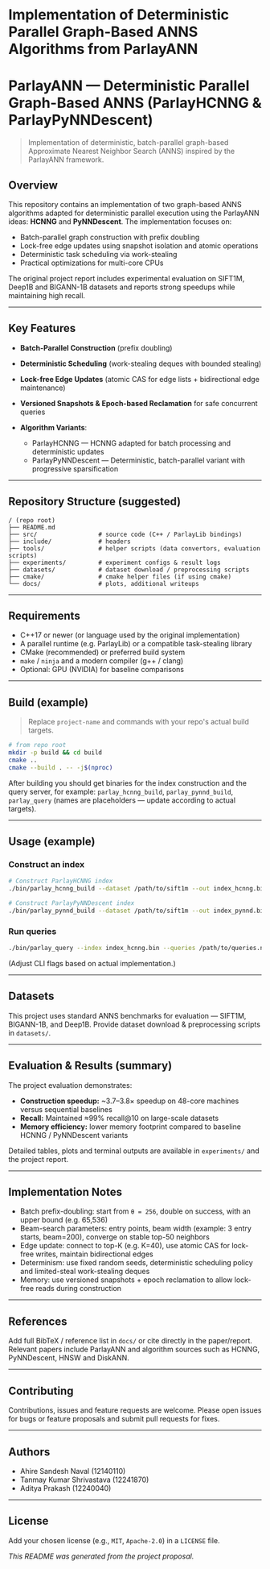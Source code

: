 # Implementation of Deterministic Parallel Graph-Based ANNS Algorithms from ParlayANN
# ParlayANN — Deterministic Parallel Graph-Based ANNS (ParlayHCNNG & ParlayPyNNDescent)

> Implementation of deterministic, batch-parallel graph-based Approximate Nearest Neighbor Search (ANNS) inspired by the ParlayANN framework.

## Overview

This repository contains an implementation of two graph-based ANNS algorithms adapted for deterministic parallel execution using the ParlayANN ideas: **HCNNG** and **PyNNDescent**. The implementation focuses on:

* Batch-parallel graph construction with prefix doubling
* Lock-free edge updates using snapshot isolation and atomic operations
* Deterministic task scheduling via work-stealing
* Practical optimizations for multi-core CPUs

The original project report includes experimental evaluation on SIFT1M, Deep1B and BIGANN-1B datasets and reports strong speedups while maintaining high recall.

---

## Key Features

* **Batch-Parallel Construction** (prefix doubling)
* **Deterministic Scheduling** (work-stealing deques with bounded stealing)
* **Lock-free Edge Updates** (atomic CAS for edge lists + bidirectional edge maintenance)
* **Versioned Snapshots & Epoch-based Reclamation** for safe concurrent queries
* **Algorithm Variants**:

  * ParlayHCNNG — HCNNG adapted for batch processing and deterministic updates
  * ParlayPyNNDescent — Deterministic, batch-parallel variant with progressive sparsification

---

## Repository Structure (suggested)

```
/ (repo root)
├── README.md
├── src/                 # source code (C++ / ParlayLib bindings)
├── include/             # headers
├── tools/               # helper scripts (data convertors, evaluation scripts)
├── experiments/         # experiment configs & result logs
├── datasets/            # dataset download / preprocessing scripts
├── cmake/               # cmake helper files (if using cmake)
└── docs/                # plots, additional writeups
```

---

## Requirements

* C++17 or newer (or language used by the original implementation)
* A parallel runtime (e.g. ParlayLib) or a compatible task-stealing library
* CMake (recommended) or preferred build system
* `make` / `ninja` and a modern compiler (g++ / clang)
* Optional: GPU (NVIDIA) for baseline comparisons

---

## Build (example)

> Replace `project-name` and commands with your repo's actual build targets.

```bash
# from repo root
mkdir -p build && cd build
cmake ..
cmake --build . -- -j$(nproc)
```

After building you should get binaries for the index construction and the query server, for example: `parlay_hcnng_build`, `parlay_pynnd_build`, `parlay_query` (names are placeholders — update according to actual targets).

---

## Usage (example)

### Construct an index

```bash
# Construct ParlayHCNNG index
./bin/parlay_hcnng_build --dataset /path/to/sift1m --out index_hcnng.bin --k 40 --batch 256

# Construct ParlayPyNNDescent index
./bin/parlay_pynnd_build --dataset /path/to/sift1m --out index_pynnd.bin --k 40 --batch 256
```

### Run queries

```bash
./bin/parlay_query --index index_hcnng.bin --queries /path/to/queries.npy --k 10 --threads 48
```

(Adjust CLI flags based on actual implementation.)

---

## Datasets

This project uses standard ANNS benchmarks for evaluation — SIFT1M, BIGANN-1B, and Deep1B. Provide dataset download & preprocessing scripts in `datasets/`.

---

## Evaluation & Results (summary)

The project evaluation demonstrates:

* **Construction speedup:** ~3.7–3.8× speedup on 48-core machines versus sequential baselines
* **Recall:** Maintained ≈99% recall@10 on large-scale datasets
* **Memory efficiency:** lower memory footprint compared to baseline HCNNG / PyNNDescent variants

Detailed tables, plots and terminal outputs are available in `experiments/` and the project report.

---

## Implementation Notes

* Batch prefix-doubling: start from `θ = 256`, double on success, with an upper bound (e.g. 65,536)
* Beam-search parameters: entry points, beam width (example: 3 entry starts, beam=200), converge on stable top-50 neighbors
* Edge update: connect to top-K (e.g. K=40), use atomic CAS for lock-free writes, maintain bidirectional edges
* Determinism: use fixed random seeds, deterministic scheduling policy and limited-steal work-stealing deques
* Memory: use versioned snapshots + epoch reclamation to allow lock-free reads during construction

---

## References

Add full BibTeX / reference list in `docs/` or cite directly in the paper/report. Relevant papers include ParlayANN and algorithm sources such as HCNNG, PyNNDescent, HNSW and DiskANN.

---

## Contributing

Contributions, issues and feature requests are welcome. Please open issues for bugs or feature proposals and submit pull requests for fixes.

---

## Authors

* Ahire Sandesh Naval (12140110)
* Tanmay Kumar Shrivastava (12241870)
* Aditya Prakash (12240040)

---

## License

Add your chosen license (e.g., `MIT`, `Apache-2.0`) in a `LICENSE` file.

*This README was generated from the project proposal.*

